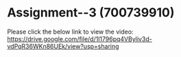 # Assignment--3 (700739910)
Please click the below link to view the video: 
https://drive.google.com/file/d/1l1796pq4VByliv3d-vdPqR36WKn86UEk/view?usp=sharing
